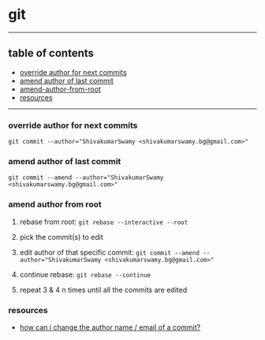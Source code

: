 # git

----
## table of contents

- [override author for next commits](#override-author-for-next-commits)
- [amend author of last commit](#amend-author-of-last-commit)
- [amend-author-from-root](#amend-author-from-root)
- [resources](#resources)

----


### override author for next commits
```shell
git commit --author="ShivakumarSwamy <shivakumarswamy.bg@gmail.com>"
```

### amend author of last commit
```shell
git commit --amend --author="ShivakumarSwamy <shivakumarswamy.bg@gmail.com>"
```

### amend author from root

1. rebase from root: `git rebase --interactive --root`

2. pick the commit(s) to edit

3. edit author of that specific commit: `git commit --amend --author="ShivakumarSwamy <shivakumarswamy.bg@gmail.com>"` 

4. continue rebase: `git rebase --continue`

5. repeat 3 & 4 n times until all the commits are edited

### resources
- [how can i change the author name / email of a commit?](https://www.git-tower.com/learn/git/faq/change-author-name-email/)